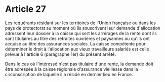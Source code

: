 # Article 27

Les requérants résidant sur les territoires de l'Union française ou dans les pays de protectorat au moment où ils souscrivent leur demande d'allocation adressent leur dossier à la caisse qui sert les arrérages de la rente dont ils sont titulaires au titre des retraites ouvrières et paysannes ou qu'ils ont acquise au titre des assurances sociales. La caisse compétente pour déterminer le droit à l'allocation aux vieux travailleurs salariés est celle prévue à l'article 6 (paragraphe 1er) du présent arrêté.

Dans le cas où l'intéressé n'est pas titulaire d'une rente, la demande doit être adressée à la caisse régionale d'assurance vieillesse dans la circonscription de laquelle il a résidé en dernier lieu en France.
